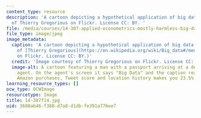 ```yaml
---
content_type: resource
description: 'A cartoon depicting a hypothetical application of big data. Image courtesy
  of Thierry Gregorious on Flickr. License CC: BY. '
file: /media/courses/14-387-applied-econometrics-mostly-harmless-big-data-fall-2014/3680ab46f388d7a8d1dbfe391a776ee7_14-387f14.jpg
file_type: image/jpeg
image_metadata:
  caption: 'A cartoon depicting a hypothetical application of big data. (Image courtesy
    of [Thierry Gregorious](https://en.wikipedia.org/wiki/Big_data#/media/File:Big_data_cartoon_t_gregorius.jpg)
    on Flickr. License CC: BY.)'
  credit: 'Image courtesy of Thierry Gregorious on Flickr. License CC: BY.'
  image-alt: A cartoon featuring a man with a passport arriving at a desk with a custom's
    agent. On the agent's screen it says "Big Data" and the caption reads "Your recent
    Amazon purchases, Tweet score and location history makes you 23.5% welcome here."
learning_resource_types: []
ocw_type: OCWImage
resourcetype: Image
title: 14-387f14.jpg
uid: 3680ab46-f388-d7a8-d1db-fe391a776ee7
---
```


